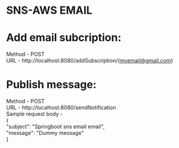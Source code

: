 # SNS-AWS EMAIL

# Add email subcription:    
Method - POST   
URL - http://localhost:8080/addSubscription/{myemail@gmail.com}

  
# Publish message:   
Method - POST   
URL - http://localhost:8080/sendNotification   
Sample request body -   
   	{   
    		"subject": "Springboot sns email email",   
    		"message": "Dummy message"   
   	}   
